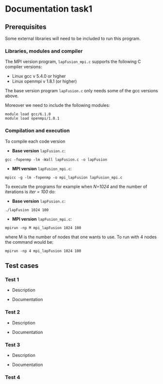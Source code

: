 # Documentation task1

## Prerequisites
Some external libraries will need to be included to run this program. 
### Libraries, modules and compiler

The MPI version program, `lapFusion_mpi.c` supports the following C compiler versions:

* Linux gcc v 5.4.0 or higher
* Linux openmpi v 1.8.1 (or higher)

The base version program `lapFusion.c` only needs some of the gcc versions above.

Moreover we need to include the following modules:

```
module load gcc/6.1.0
module load openmpi/1.8.1
```

### Compilation and execution

To compile each code version

* **Base version** `lapFusion.c`:
```
gcc -fopenmp -lm -Wall lapFusion.c -o lapFusion

```

* **MPI version** `lapFusion_mpi.c`:
```
mpicc -g -lm -fopenmp -o mpi_lapFusion lapFusion_mpi.c 
```

To execute the programs for example when *N=1024* and the number of iterations is *iter = 100* do:

* **Base version** `lapFusion.c`:
```
./lapFusion 1024 100

```

* **MPI version** `lapFusion_mpi.c`:
```
mpirun -np M mpi_lapFusion 1024 100
```
where M is the number of nodes that one wants to use. To run with 4 nodes the command would be:
```
mpirun -np 4 mpi_lapFusion 1024 100
```

## Test cases

### Test 1

* Description

* Documentation

### Test 2

* Description

* Documentation

### Test 3

* Description

* Documentation

### Test 4

